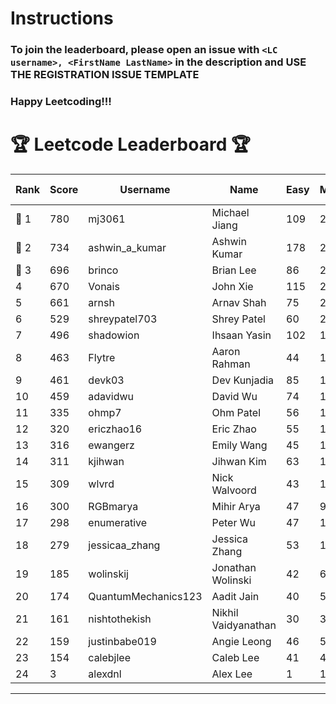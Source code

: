 # Instructions
### To join the leaderboard, please open an issue with `<LC username>, <FirstName LastName>` in the description and USE THE REGISTRATION ISSUE TEMPLATE
### Happy Leetcoding!!!


# 🏆 Leetcode Leaderboard 🏆

| Rank | Score | Username       | Name | Easy | Medium | Hard | Problems Solved |
|------|----------------|-----------------|-------------------|--------------|--------------|--------------|--------------|
| 🥇 1 | 780 | mj3061 | Michael Jiang | 109 | 271 | 43 | 423 |
| 🥈 2 | 734 | ashwin_a_kumar | Ashwin Kumar | 178 | 248 | 20 | 446 |
| 🥉 3 | 696 | brinco | Brian Lee | 86 | 254 | 34 | 374 |
| 4 | 670 | Vonais | John Xie | 115 | 228 | 33 | 376 |
| 5 | 661 | arnsh | Arnav Shah | 75 | 215 | 52 | 342 |
| 6 | 529 | shreypatel703 | Shrey Patel | 60 | 203 | 21 | 284 |
| 7 | 496 | shadowion | Ihsaan Yasin | 102 | 167 | 20 | 289 |
| 8 | 463 | Flytre | Aaron Rahman | 44 | 148 | 41 | 233 |
| 9 | 461 | devk03 | Dev Kunjadia | 85 | 173 | 10 | 268 |
| 10 | 459 | adavidwu | David Wu | 74 | 152 | 27 | 253 |
| 11 | 335 | ohmp7 | Ohm Patel | 56 | 123 | 11 | 190 |
| 12 | 320 | ericzhao16 | Eric Zhao | 55 | 119 | 9 | 183 |
| 13 | 316 | ewangerz | Emily Wang | 45 | 107 | 19 | 171 |
| 14 | 311 | kjihwan | Jihwan Kim | 63 | 103 | 14 | 180 |
| 15 | 309 | wlvrd | Nick Walvoord | 43 | 121 | 8 | 172 |
| 16 | 300 | RGBmarya | Mihir Arya | 47 | 98 | 19 | 164 |
| 17 | 298 | enumerative | Peter Wu | 47 | 106 | 13 | 166 |
| 18 | 279 | jessicaa_zhang | Jessica Zhang | 53 | 104 | 6 | 163 |
| 19 | 185 | wolinskij | Jonathan Wolinski | 42 | 67 | 3 | 112 |
| 20 | 174 | QuantumMechanics123 | Aadit Jain | 40 | 55 | 8 | 103 |
| 21 | 161 | nishtothekish | Nikhil Vaidyanathan | 30 | 34 | 21 | 85 |
| 22 | 159 | justinbabe019 | Angie Leong | 46 | 52 | 3 | 101 |
| 23 | 154 | calebjlee | Caleb Lee | 41 | 49 | 5 | 95 |
| 24 | 3 | alexdnl | Alex Lee | 1 | 1 | 0 | 2 |
---